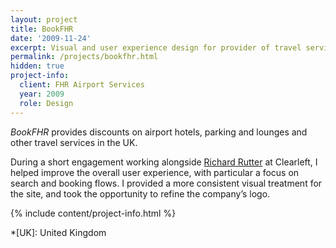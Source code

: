 ```yaml
---
layout: project
title: BookFHR
date: '2009-11-24'
excerpt: Visual and user experience design for provider of travel services
permalink: /projects/bookfhr.html
hidden: true
project-info:
  client: FHR Airport Services
  year: 2009
  role: Design
---
```

_BookFHR_ provides discounts on airport hotels, parking and lounges and other travel services in the UK.

During a short engagement working alongside [Richard Rutter][1] at Clearleft, I helped improve the overall user experience, with particular a focus on search and booking flows. I provided a more consistent visual treatment for the site, and took the opportunity to refine the company’s logo.

{% include content/project-info.html %}

[1]: http://clearleft.com/is/richard-rutter/

*[UK]: United Kingdom
